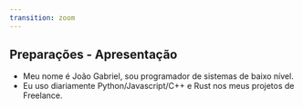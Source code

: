 ```yaml
---
transition: zoom
---
```


## Preparações - Apresentação

* Meu nome é João Gabriel, sou programador de sistemas de baixo nível.
* Eu uso diariamente Python/Javascript/C++ e Rust nos meus projetos de Freelance.
